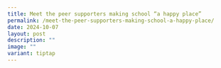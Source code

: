 ```yaml
---
title: Meet the peer supporters making school “a happy place”
permalink: /meet-the-peer-supporters-making-school-a-happy-place/
date: 2024-10-07
layout: post
description: ""
image: ""
variant: tiptap
---
```

